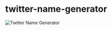 # twitter-name-generator

![Twitter Name Generator](https://this-is-vlad.github.io/twitter-name-generator/)
